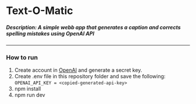 # Text-O-Matic

##### **Description:** A simple webb app that generates a caption and corrects spelling mistakes using OpenAI API

---

### **How to run**

1. Create account in [OpenAI](https://beta.openai.com/docs/quickstart/build-your-application) and generate a secret key.
2. Create .env file in this repository folder and save the following:
   `OPENAI_API_KEY = <copied-generated-api-key>`
3. npm install
4. npm run dev
